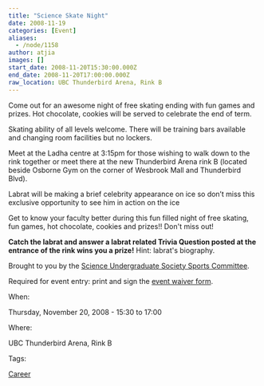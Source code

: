 ```yaml
---
title: "Science Skate Night"
date: 2008-11-19
categories: [Event]
aliases:
  - /node/1158
author: atjia
images: []
start_date: 2008-11-20T15:30:00.000Z
end_date: 2008-11-20T17:00:00.000Z
raw_location: UBC Thunderbird Arena, Rink B
---
```


Come out for an awesome night of free skating ending with fun games and prizes.
Hot chocolate, cookies will be served to celebrate the end of term.

Skating ability of all levels welcome. There will be training bars available and changing room facilities but no lockers.

Meet at the Ladha centre at 3:15pm for those wishing to walk down to the rink together or meet there at the new Thunderbird Arena rink B (located beside Osborne Gym on the corner of Wesbrook Mall and Thunderbird Blvd).

Labrat will be making a brief celebrity appearance on ice so don’t miss this exclusive opportunity to see him in action on the ice

Get to know your faculty better during this fun filled night of free skating, fun games, hot chocolate, cookies and prizes!! Don't miss out!

**Catch the labrat and answer a labrat related Trivia Question posted at the entrance of the rink wins you a prize!** Hint: labrat's biography.

Brought to you by the [Science Undergraduate Society Sports Committee](http://www.sus.ubc.ca/council/committees/#sports).

Required for event entry: print and sign the [event waiver form](http://www.sus.ubc.ca/sites/default/files/science_skate_night_waiver.pdf).

When: 

Thursday, November 20, 2008 - 15:30 to 17:00

Where: 

UBC Thunderbird Arena, Rink B

Tags: 

[Career](/career)
